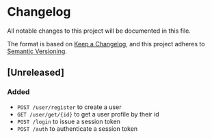 # Changelog

All notable changes to this project will be documented in this file.

The format is based on [Keep a Changelog](https://keepachangelog.com/en/1.0.0/),
and this project adheres to [Semantic Versioning](https://semver.org/spec/v2.0.0.html).

## [Unreleased]

### Added

- `POST /user/register` to create a user
- `GET /user/get/{id}` to get a user profile by their id
- `POST /login` to issue a session token 
- `POST /auth` to authenticate a session token